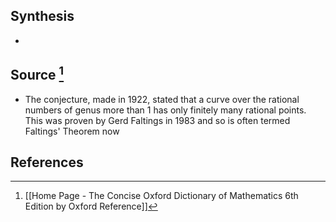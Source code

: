 ## Synthesis
- 
## Source [^1]
- The conjecture, made in 1922, stated that a curve over the rational numbers of genus more than 1 has only finitely many rational points. This was proven by Gerd Faltings in 1983 and so is often termed Faltings' Theorem now 
## References

[^1]: [[Home Page - The Concise Oxford Dictionary of Mathematics 6th Edition by Oxford Reference]]